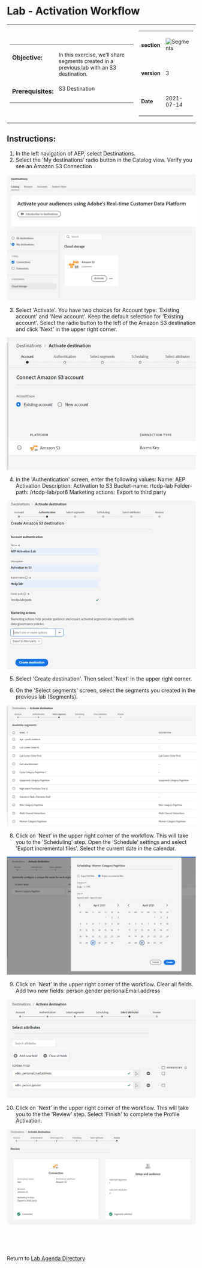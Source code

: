 Lab  - Activation Workflow   
==========
<table style="border-collapse: collapse; border: none;" class="tab" cellspacing="0" cellpadding="0">

<tr style="border: none;">

<div align="left">
<td width="600" style="border: none;">
<table>
<tbody valign="top">
      <tr width="500">
            <td valign="top"><h3>Objective:</h3></td>
            <td valign="top"><br>In this exercise, we’ll share segments created in a previous lab with an S3 destination.</br>
            </td>
     </tr>
     <tr width="500">
           <td valign="top"><h3>Prerequisites:</h3></td>
           <td valign="top"><br>S3 Destination</td>
     </tr>
</tbody>
</table>
</td>
</div>

<div align="right">
<td style="border: none;" valign="top">

<table>
<tbody valign="top">
      <tr>
            <td valign="middle" height="70"><b>section</b></td>
            <td valign="middle" height="70"><img src="https://github.com/adobe/AEP-Hands-on-Labs/blob/master/assets/images/left_hand_nav_menu_segments.png?raw=true" alt="Segments"></td>
      </tr>
      <tr>
            <td valign="middle" height="70"><b>version</b></td>
            <td valign="middle" height="70">3</td>
      </tr>
      <tr>
            <td valign="middle" height="70"><b>Date</b></td>
            <td valign="middle" height="70">2021-07-14</td>
      </tr>
</tbody>
</table>
</td>
</div>

</tr>
</table>

Instructions:
-----------------
1.	In the left navigation of AEP, select Destinations.
2.	Select the 'My destinations’ radio button in the Catalog view. Verify you see an Amazon S3 Connection 

![Demo](./images/mydestinations.png)

3.	Select 'Activate'. You have two choices for Account type: 'Existing account' and 'New account'. Keep the default selection for 'Existing account'. Select the radio button to the left of the Amazon S3 destination and click 'Next' in the upper right corner.

![Demo](./images/account_existing.png)
 
4.	In the 'Authentication' screen, enter the following values: 
      Name: AEP Activation 
      Description: Activation to S3
      Bucket-name: rtcdp-lab
      Folder-path: /rtcdp-lab/pot6
      Marketing actions: Export to third party

![Demo](./images/destination_authenticate_pot6.png)
 
5.	Select 'Create destination'. Then select 'Next' in the upper right corner.

6.	On the 'Select segments' screen, select the segments you created in the previous lab (Segments).

![Demo](./images/select_segments.png)

8.	Click on ‘Next’ in the upper right corner of the workflow. This will take you to the 'Scheduling' step. Open the 'Schedule' settings and select 'Export incremental files'. Select the current date in the calendar.

![Demo](./images/scheduling.png)

9.	Click on 'Next' in the upper right corner of the workflow. Clear all fields. Add two new fields:
      person.gender
      personalEmail.address

![Demo](./images/attributes.png)

10.   Click on 'Next' in the upper right corner of the workflow. This will take you to the the 'Review' step. Select 'Finish' to complete the Profile Activation.

![Demo](./images/dest_review.png)

<br>
<br>
<br>

Return to [Lab Agenda Directory](https://github.com/adobe/AEP-Hands-on-Labs/blob/master/labs/fsi6/README.md#lab-agenda)
